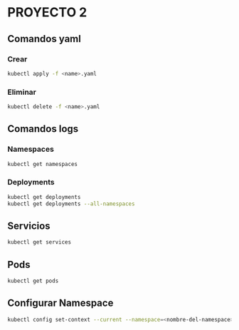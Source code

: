 # PROYECTO 2

## Comandos yaml

### Crear

```bash
kubectl apply -f <name>.yaml
```

### Eliminar

```bash
kubectl delete -f <name>.yaml
```

## Comandos logs

### Namespaces

```bash
kubectl get namespaces
```

### Deployments

```bash
kubectl get deployments
kubectl get deployments --all-namespaces
```

## Servicios

```bash
kubectl get services
```

## Pods

```bash
kubectl get pods
```

## Configurar Namespace

```bash
kubectl config set-context --current --namespace=<nombre-del-namespace>
```
